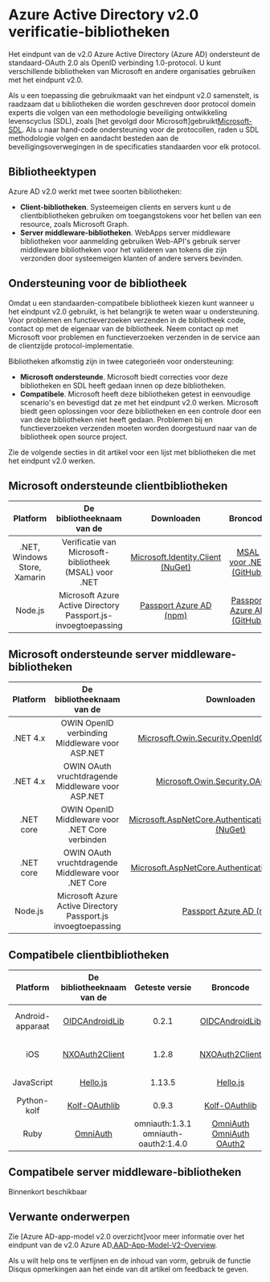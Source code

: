 <properties
   pageTitle="Azure Active Directory v2.0 verificatie bibliotheken | Microsoft Azure"
   description="Clientbibliotheken compatibele en server middleware-bibliotheken, en gerelateerde bibliotheek, bron en voorbeelden koppelingen, voor het eindpunt van de v2.0 Azure Active Directory."
   services="active-directory"
   documentationCenter=""
   authors="skwan"
   manager="mbaldwin"
   editor=""/>

<tags
   ms.service="active-directory"
   ms.devlang="na"
   ms.topic="article"
   ms.tgt_pltfrm="na"
   ms.workload="identity"
   ms.date="09/30/2016"
   ms.author="skwan;bryanla"/>


# <a name="azure-active-directory-v20-authentication-libraries"></a>Azure Active Directory v2.0 verificatie-bibliotheken
Het eindpunt van de v2.0 Azure Active Directory (Azure AD) ondersteunt de standaard-OAuth 2.0 als OpenID verbinding 1.0-protocol. U kunt verschillende bibliotheken van Microsoft en andere organisaties gebruiken met het eindpunt v2.0.

Als u een toepassing die gebruikmaakt van het eindpunt v2.0 samenstelt, is raadzaam dat u bibliotheken die worden geschreven door protocol domein experts die volgen van een methodologie beveiliging ontwikkeling levenscyclus (SDL), zoals [het gevolgd door Microsoft]gebruikt[Microsoft-SDL]. Als u naar hand-code ondersteuning voor de protocollen, raden u SDL methodologie volgen en aandacht besteden aan de beveiligingsoverwegingen in de specificaties standaarden voor elk protocol.

## <a name="types-of-libraries"></a>Bibliotheektypen

Azure AD v2.0 werkt met twee soorten bibliotheken:

- **Client-bibliotheken**. Systeemeigen clients en servers kunt u de clientbibliotheken gebruiken om toegangstokens voor het bellen van een resource, zoals Microsoft Graph.
- **Server middleware-bibliotheken**. WebApps server middleware bibliotheken voor aanmelding gebruiken Web-API's gebruik server middleware bibliotheken voor het valideren van tokens die zijn verzonden door systeemeigen klanten of andere servers bevinden.

## <a name="library-support"></a>Ondersteuning voor de bibliotheek
Omdat u een standaarden-compatibele bibliotheek kiezen kunt wanneer u het eindpunt v2.0 gebruikt, is het belangrijk te weten waar u ondersteuning. Voor problemen en functieverzoeken verzenden in de bibliotheek code, contact op met de eigenaar van de bibliotheek. Neem contact op met Microsoft voor problemen en functieverzoeken verzenden in de service aan de clientzijde protocol-implementatie.

Bibliotheken afkomstig zijn in twee categorieën voor ondersteuning:

- **Microsoft ondersteunde**. Microsoft biedt correcties voor deze bibliotheken en SDL heeft gedaan innen op deze bibliotheken.
- **Compatibele**. Microsoft heeft deze bibliotheken getest in eenvoudige scenario's en bevestigd dat ze met het eindpunt v2.0 werken. Microsoft biedt geen oplossingen voor deze bibliotheken en een controle door een van deze bibliotheken niet heeft gedaan. Problemen bij en functieverzoeken verzenden moeten worden doorgestuurd naar van de bibliotheek open source project.

Zie de volgende secties in dit artikel voor een lijst met bibliotheken die met het eindpunt v2.0 werken.

## <a name="microsoft-supported-client-libraries"></a>Microsoft ondersteunde clientbibliotheken
| Platform| De bibliotheeknaam van de| Downloaden | Broncode | Voorbeeld |
| :-: | :-: | :-: | :-: | :-: |
| .NET, Windows Store, Xamarin | Verificatie van Microsoft-bibliotheek (MSAL) voor .NET | [Microsoft.Identity.Client (NuGet)][ClientLib-NET-Lib] | [MSAL voor .NET (GitHub)][ClientLib-NET-Repo] | [Voorbeeld van Windows-bureaubladclient systeemeigen][ClientLib-NET-Sample] |
| Node.js | Microsoft Azure Active Directory Passport.js-invoegtoepassing | [Passport Azure AD (npm)][ClientLib-Node-Lib] | [Passport Azure AD (GitHub)][ClientLib-Node-Repo] | Binnenkort beschikbaar |

<!--- COMMENTING OUT UNTIL THEY ARE READY
| iOS, Mac | Microsoft Authentication Library (MSAL) for ObjC | In development | In development | In development |
| Android | Microsoft Authentication Library (MSAL) for Android | In development | In development | In development |
| JavaScript | Microsoft Authentication Library (MSAL) for JavaScript | In development | In development | In development |
 -->

## <a name="microsoft-supported-server-middleware-libraries"></a>Microsoft ondersteunde server middleware-bibliotheken
| Platform| De bibliotheeknaam van de| Downloaden | Broncode | Voorbeeld |
| :-: | :-: | :-: | :-: | :-: |
| .NET 4.x | OWIN OpenID verbinding Middleware voor ASP.NET | [Microsoft.Owin.Security.OpenIdConnect (NuGet)][ServerLib-Net4-Owin-Oidc-Lib] | [Katana Project (CodePlex)][ServerLib-Net4-Owin-Oidc-Repo] | [Voorbeeld van de Web-app][ServerLib-Net4-Owin-Oidc-Sample] |
| .NET 4.x | OWIN OAuth vruchtdragende Middleware voor ASP.NET | [Microsoft.Owin.Security.OAuth (NuGet)][ServerLib-Net4-Owin-Oauth-Lib] | [Katana Project (CodePlex)][ServerLib-Net4-Owin-Oauth-Repo] | [Web API-voorbeeld][ServerLib-Net4-Owin-Oauth-Sample] |
| .NET core | OWIN OpenID Middleware voor .NET Core verbinden | [Microsoft.AspNetCore.Authentication.OpenIdConnect (NuGet)][ServerLib-NetCore-Owin-Oidc-Lib] | [ASP.NET-beveiliging (GitHub)][ServerLib-NetCore-Owin-Oidc-Repo] | [Voorbeeld van de Web-app][ServerLib-NetCore-Owin-Oidc-Sample] |
| .NET core | OWIN OAuth vruchtdragende Middleware voor .NET Core | [Microsoft.AspNetCore.Authentication.OAuth (NuGet)][ServerLib-NetCore-Owin-Oauth-Lib] | [ASP.NET-beveiliging (GitHub)][ServerLib-NetCore-Owin-Oauth-Repo] | Binnenkort beschikbaar |
| Node.js | Microsoft Azure Active Directory Passport.js invoegtoepassing | [Passport Azure AD (npm)][ServerLib-Node-Lib] | [Passport Azure AD (GitHub)][ServerLib-Node-Repo] | [Voorbeeld van de Web-app][ServerLib-Node-Sample] |
<!--- COMMENTING UNTIL SAMPLE IS AVAILABLE
| .NET 4.x, .NET Core | JSON Web Token Handler for .NET | [System.IdentityModel.Tokens.Jwt (NuGet)][ServerLib-Net-Jwt-Lib] | [Azure AD identity model extensions for .NET (GitHub)][ServerLib-Net-Jwt-Repo] | Coming soon |
--->
## <a name="compatible-client-libraries"></a>Compatibele clientbibliotheken
| Platform| De bibliotheeknaam van de | Geteste versie | Broncode | Voorbeeld |
| :-: | :-: | :-: | :-: | :-: |
| Android-apparaat | [OIDCAndroidLib](https://github.com/kalemontes/OIDCAndroidLib/wiki) | 0.2.1 | [OIDCAndroidLib](https://github.com/kalemontes/OIDCAndroidLib) | [Systeemeigen app-voorbeeld](active-directory-v2-devquickstarts-android.md) |
| iOS | [NXOAuth2Client](https://github.com/nxtbgthng/OAuth2Client) | 1.2.8 | [NXOAuth2Client](https://github.com/nxtbgthng/OAuth2Client) | [Systeemeigen app-voorbeeld](active-directory-v2-devquickstarts-ios.md)|
| JavaScript | [Hello.js](https://adodson.com/hello.js/) | 1.13.5 | [Hello.js](https://github.com/MrSwitch/hello.js) | Binnenkort beschikbaar |
| Python-kolf | [Kolf-OAuthlib](https://github.com/lepture/flask-oauthlib) | 0.9.3 | [Kolf-OAuthlib](https://github.com/lepture/flask-oauthlib) | Binnenkort beschikbaar |
| Ruby | [OmniAuth](https://github.com/omniauth/omniauth/wiki) | omniauth:1.3.1</br>omniauth-oauth2:1.4.0 | [OmniAuth](https://github.com/omniauth/omniauth)</br>[OmniAuth OAuth2](https://github.com/intridea/omniauth-oauth2) | Binnenkort beschikbaar |
<!--- REMOVING BRANDON'S FOR NOW
|  |  |  |  |  |
| Android | [OAuth2 Client](https://github.com/wuman/android-oauth-client) |   | [OAuth2 Client](https://github.com/wuman/android-oauth-client)  | Coming soon  |
| Java | [WSO2 Identity Server](https://docs.wso2.com/display/IS500/Introducing+the+Identity+Server) | [Version 5.2.0](http://wso2.com/products/identity-server/) | [Source](https://docs.wso2.com/display/IS500/Building+from+Source) | [Samples index](https://docs.wso2.com/display/IS500/Samples)  |
| Java | [Java Gluu Server](https://gluu.org/docs/) |   | [oxAuth](https://github.com/GluuFederation/oxAuth)  | Coming soon |
| Node.js | [NPM passport-openidconnect](https://www.npmjs.com/package/passport-openidconnect) | 0.0.1  | [Passport-OpenID Connect](https://github.com/jaredhanson/passport-openidconnect) | Coming soon  |
| PHP | [OpenID Connect Basic Client](https://github.com/jumbojett/OpenID-Connect-PHP) |   | [OpenID Connect Basic Client](https://github.com/jumbojett/OpenID-Connect-PHP)  | Coming soon  |
-->

## <a name="compatible-server-middleware-libraries"></a>Compatibele server middleware-bibliotheken
Binnenkort beschikbaar

## <a name="related-content"></a>Verwante onderwerpen
Zie [Azure AD-app-model v2.0 overzicht]voor meer informatie over het eindpunt van de v2.0 Azure AD,[AAD-App-Model-V2-Overview].

Als u wilt help ons te verfijnen en de inhoud van vorm, gebruik de functie Disqus opmerkingen aan het einde van dit artikel om feedback te geven.

<!--Image references-->

<!--Reference style links -->
[AAD-App-Model-V2-Overview]: active-directory-appmodel-v2-overview.md
[ClientLib-NET-Lib]: http://www.nuget.org/packages/Microsoft.Identity.Client
[ClientLib-NET-Repo]: https://github.com/AzureAD/microsoft-authentication-library-for-dotnet
[ClientLib-NET-Sample]: active-directory-v2-devquickstarts-wpf.md
[ClientLib-Node-Lib]: https://www.npmjs.com/package/passport-azure-ad
[ClientLib-Node-Repo]: https://github.com/AzureAD/passport-azure-ad
[ClientLib-Node-Sample]:
[ClientLib-Iosmac-Lib]:
[ClientLib-Iosmac-Repo]:
[ClientLib-Iosmac-Sample]:
[ClientLib-Android-Lib]:
[ClientLib-Android-Repo]:
[ClientLib-Android-Sample]:
[ClientLib-Js-Lib]:
[ClientLib-Js-Repo]:
[ClientLib-Js-Sample]:
[Microsoft-SDL]: http://www.microsoft.com/sdl/default.aspx
[ServerLib-Net4-Owin-Oidc-Lib]: https://www.nuget.org/packages/Microsoft.Owin.Security.OpenIdConnect/
[ServerLib-Net4-Owin-Oidc-Repo]: http://katanaproject.codeplex.com/
[ServerLib-Net4-Owin-Oidc-Sample]: active-directory-v2-devquickstarts-dotnet-web.md
[ServerLib-Net4-Owin-Oauth-Lib]: https://www.nuget.org/packages/Microsoft.Owin.Security.OAuth/
[ServerLib-Net4-Owin-Oauth-Repo]: http://katanaproject.codeplex.com/
[ServerLib-Net4-Owin-Oauth-Sample]: https://azure.microsoft.com/en-us/documentation/articles/active-directory-v2-devquickstarts-dotnet-api/
[ServerLib-Net-Jwt-Lib]: https://www.nuget.org/packages/System.IdentityModel.Tokens.Jwt
[ServerLib-Net-Jwt-Repo]: https://github.com/AzureAD/azure-activedirectory-identitymodel-extensions-for-dotnet
[ServerLib-Net-Jwt-Sample]:/
[ServerLib-NetCore-Owin-Oidc-Lib]: https://www.nuget.org/packages/Microsoft.AspNetCore.Authentication.OpenIdConnect/
[ServerLib-NetCore-Owin-Oidc-Repo]: https://github.com/aspnet/Security
[ServerLib-NetCore-Owin-Oidc-Sample]: https://github.com/Azure-Samples/active-directory-dotnet-webapp-openidconnect-aspnetcore-v2
[ServerLib-NetCore-Owin-Oauth-Lib]: https://www.nuget.org/packages/Microsoft.AspNetCore.Authentication.OAuth/
[ServerLib-NetCore-Owin-Oauth-Repo]: https://github.com/aspnet/Security
[ServerLib-NetCore-Owin-Oauth-Sample]:/
[ServerLib-Node-Lib]: https://www.npmjs.com/package/passport-azure-ad
[ServerLib-Node-Repo]: https://github.com/AzureAD/passport-azure-ad/
[ServerLib-Node-Sample]: https://azure.microsoft.com/en-us/documentation/articles/active-directory-v2-devquickstarts-node-web/
